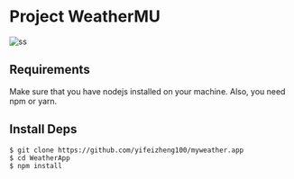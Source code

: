 # Project WeatherMU

![ss](https://live.staticflickr.com/65535/48070147642_ba871c2243_o.png)

## Requirements

Make sure that you have nodejs installed on your machine. Also, you need npm or yarn.

## Install Deps

    $ git clone https://github.com/yifeizheng100/myweather.app
    $ cd WeatherApp
    $ npm install

